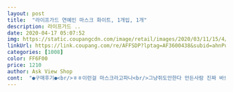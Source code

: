 ```yaml
---
layout: post 
title:  "라이프가드 연예인 마스크 화이트, 1개입, 1개" 
description: 라이프가드 ..
date: 2020-04-17 05:07:52 
img: https://static.coupangcdn.com/image/retail/images/2020/03/11/15/4/b0b5188d-0c49-47e3-a50d-ebd5fee20ba8.jpg 
linkUrl: https://link.coupang.com/re/AFFSDP?lptag=AF3600438&subid=ahnPublicAsk&pageKey=1339557926&itemId=2366283303&vendorItemId=70362527690&traceid=V0-113-21b1179c5336306d 
categories: [1008] 
color: FF6F00 
price: 1210 
author: Ask View Shop 
cont:  "●구매후기●<br/>ㅎㅎ이런걸 마스크라고파나<br/>그냥쥐도안한다 만든사람 진짜 바보가 생각이없나<br/>내 어이가없어서<br/>드가라 글배이들아<br/>무엇을 위한 마스크인지는 모르지만 이 시국에 쓸 마스크는 절대 아닙니다.<br/><br/>세상에 이런 마스크는 또 처음이네요... <br/>.<br/> 리뷰 정말 안남기는데 이건 진짜 좀 아닌거 같아요.<br/>.<br/> 마스크 끼면 입이랑 코 다 보이고 그냥 부직포로 대충 만든 느낌이 강합니다.<br/> 가운데 부분은 조금 힘주니까 찢어져버리네요.<br/><br/>스티로폼으로 모양만낸거ㅎㅎ<br/>스폰지치곤 좀 비싼감이 있네요 ㅠㅠ 똥 닦을때 잘쓰겠습니다ㅋㅋ ㅋㅋ ㅋㅋ ㅋㅋㅋ 마스크를 썻는데 마스크안의 코와 입이 비춰서 감정표현학기 딱이에요^^ 이색마스크~~<br/>애들 소꼽장난할때도 이런거안쓴다<br/>장난치나?ㅎㅎ미친ㅎ 우와<br/>파는사람도 참ㅎ<br/>" 
---
```

